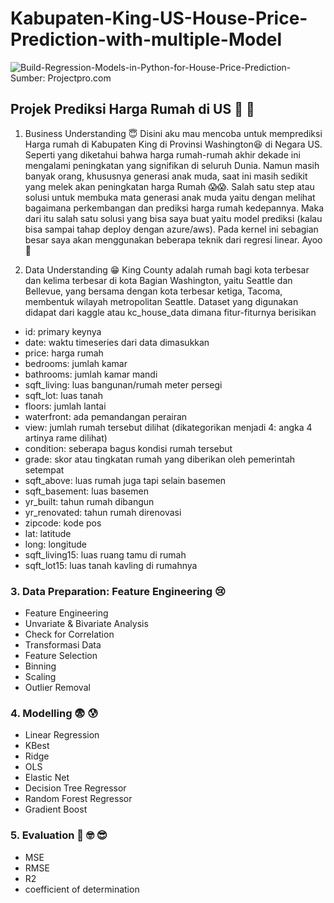 # Kabupaten-King-US-House-Price-Prediction-with-multiple-Model

![Build-Regression-Models-in-Python-for-House-Price-Prediction-](https://github.com/roniantoniius/Kabupaten-King-US-House-Price-Prediction-with-multiple-Model/assets/121453378/5d3b5c99-1b7c-4e6c-8c30-2d196052525d)
Sumber: Projectpro.com

## Projek Prediksi Harga Rumah di US 🤨 🧐
1. Business Understanding 😇
Disini aku mau mencoba untuk memprediksi Harga rumah di Kabupaten King di Provinsi Washington😆 di Negara US. Seperti yang diketahui bahwa harga rumah-rumah akhir dekade ini mengalami peningkatan yang signifikan di seluruh Dunia. Namun masih banyak orang, khususnya generasi anak muda, saat ini masih sedikit yang melek akan peningkatan harga Rumah 😱😱. Salah satu step atau solusi untuk membuka mata generasi anak muda yaitu dengan melihat bagaimana perkembangan dan prediksi harga rumah kedepannya. Maka dari itu salah satu solusi yang bisa saya buat yaitu model prediksi (kalau bisa sampai tahap deploy dengan azure/aws). Pada kernel ini sebagian besar saya akan menggunakan beberapa teknik dari regresi linear. Ayoo 🫡

2. Data Understanding 😁
King County adalah rumah bagi kota terbesar dan kelima terbesar di kota Bagian Washington, yaitu Seattle dan Bellevue, yang bersama dengan kota terbesar ketiga, Tacoma, membentuk wilayah metropolitan Seattle. Dataset yang digunakan didapat dari kaggle atau kc_house_data dimana fitur-fiturnya berisikan
- id: primary keynya
- date: waktu timeseries dari data dimasukkan
- price: harga rumah
- bedrooms: jumlah kamar
- bathrooms: jumlah kamar mandi
- sqft_living: luas bangunan/rumah meter persegi
- sqft_lot: luas tanah
- floors: jumlah lantai
- waterfront: ada pemandangan perairan
- view: jumlah rumah tersebut dilihat (dikategorikan menjadi 4: angka 4 artinya rame dilihat)
- condition: seberapa bagus kondisi rumah tersebut
- grade: skor atau tingkatan rumah yang diberikan oleh pemerintah setempat
- sqft_above: luas rumah juga tapi selain basemen
- sqft_basement: luas basemen
- yr_built: tahun rumah dibangun
- yr_renovated: tahun rumah direnovasi
- zipcode: kode pos
- lat: latitude
- long: longitude
- sqft_living15: luas ruang tamu di rumah
- sqft_lot15: luas tanah kavling di rumahnya

### 3. Data Preparation: Feature Engineering 😢
- Feature Engineering
- Unvariate & Bivariate Analysis
- Check for Correlation
- Transformasi Data
- Feature Selection
- Binning
- Scaling
- Outlier Removal


### 4. Modelling 😨 😰
- Linear Regression
- KBest
- Ridge
- OLS
- Elastic Net
- Decision Tree Regressor
- Random Forest Regressor
- Gradient Boost

### 5. Evaluation 🧐 🤓 😎
- MSE
- RMSE
- R2
- coefficient of determination

